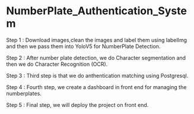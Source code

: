 # NumberPlate_Authentication_System

Step 1 : Download images,clean the images and label them using labelImg and then we pass them into YoloV5 for NumberPlate Detection.

Step 2 : After number plate detection, we do Character segmentation and then we do Character Recognition (OCR). 

Step 3 : Third step is that we do anthentication matching using Postgresql. 

Step 4 : Fourth step, we create a dashboard in front end for managing the numberplates.

Step 5 : Final step, we will deploy the project on front end.
